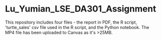 # Lu_Yumian_LSE_DA301_Assignment
This repository includes four files - the report in PDF, the R script, 'turtle_sales' csv file used in the R script, and the Python notebook. The MP4 file has been uploaded to Canvas as it's >25MB.
